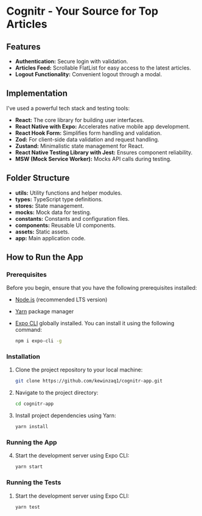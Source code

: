 # Cognitr - Your Source for Top Articles

## Features

- **Authentication:** Secure login with validation.
- **Articles Feed:** Scrollable FlatList for easy access to the latest articles.
- **Logout Functionality:** Convenient logout through a modal.

## Implementation

I've used a powerful tech stack and testing tools:

- **React:** The core library for building user interfaces.
- **React Native with Expo:** Accelerates native mobile app development.
- **React Hook Form:** Simplifies form handling and validation.
- **Zod:** For client-side data validation and request handling.
- **Zustand:** Minimalistic state management for React.
- **React Native Testing Library with Jest:** Ensures component reliability.
- **MSW (Mock Service Worker):** Mocks API calls during testing.

## Folder Structure

- **utils:** Utility functions and helper modules.
- **types:** TypeScript type definitions.
- **stores:** State management.
- **mocks:** Mock data for testing.
- **constants:** Constants and configuration files.
- **components:** Reusable UI components.
- **assets:** Static assets.
- **app:** Main application code.

## How to Run the App

### Prerequisites

Before you begin, ensure that you have the following prerequisites installed:

- [Node.js](https://nodejs.org/) (recommended LTS version)
- [Yarn](https://yarnpkg.com/) package manager
- [Expo CLI](https://docs.expo.dev/get-started/installation/) globally
  installed. You can install it using the following command:

  ```bash
  npm i expo-cli -g
  ```

### Installation

1. Clone the project repository to your local machine:

   ```bash
   git clone https://github.com/kewinzaq1/cognitr-app.git
   ```

2. Navigate to the project directory:

   ```bash
   cd cognitr-app
   ```

3. Install project dependencies using Yarn:

   ```bash
   yarn install
   ```

### Running the App

4. Start the development server using Expo CLI:

   ```bash
   yarn start
   ```

### Running the Tests

1. Start the development server using Expo CLI:

   ```bash
   yarn test
   ```
